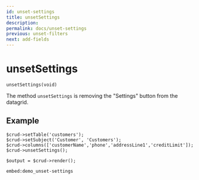 ```yaml
---
id: unset-settings
title: unsetSettings
description: 
permalink: docs/unset-settings
previous: unset-filters
next: add-fields
---
```


# unsetSettings

<pre><code class="language-php">unsetSettings(void)</code></pre>

The method `unsetSettings` is removing the "Settings" button from the datagrid.

## Example

<pre><code class="language-php">$crud->setTable('customers');
$crud->setSubject('Customer', 'Customers');
$crud->columns(['customerName','phone','addressLine1','creditLimit']);
$crud->unsetSettings();

$output = $crud->render();</code></pre>

`embed:demo_unset-settings`
